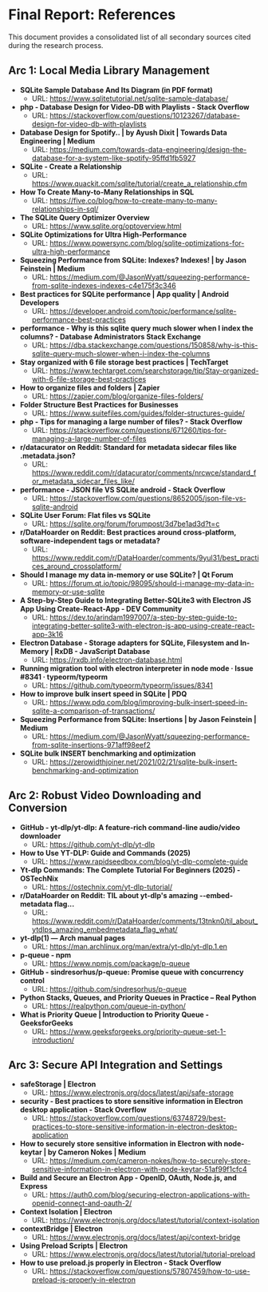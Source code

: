 # Final Report: References

This document provides a consolidated list of all secondary sources cited during the research process.

## Arc 1: Local Media Library Management

*   **SQLite Sample Database And Its Diagram (in PDF format)**
    *   URL: https://www.sqlitetutorial.net/sqlite-sample-database/
*   **php - Database Design for Video-DB with Playlists - Stack Overflow**
    *   URL: https://stackoverflow.com/questions/10123267/database-design-for-video-db-with-playlists
*   **Database Design for Spotify.. | by Ayush Dixit | Towards Data Engineering | Medium**
    *   URL: https://medium.com/towards-data-engineering/design-the-database-for-a-system-like-spotify-95ffd1fb5927
*   **SQLite - Create a Relationship**
    *   URL: https://www.quackit.com/sqlite/tutorial/create_a_relationship.cfm
*   **How To Create Many-to-Many Relationships in SQL**
    *   URL: https://five.co/blog/how-to-create-many-to-many-relationships-in-sql/
*   **The SQLite Query Optimizer Overview**
    *   URL: https://www.sqlite.org/optoverview.html
*   **SQLite Optimizations for Ultra High-Performance**
    *   URL: https://www.powersync.com/blog/sqlite-optimizations-for-ultra-high-performance
*   **Squeezing Performance from SQLite: Indexes? Indexes! | by Jason Feinstein | Medium**
    *   URL: https://medium.com/@JasonWyatt/squeezing-performance-from-sqlite-indexes-indexes-c4e175f3c346
*   **Best practices for SQLite performance | App quality | Android Developers**
    *   URL: https://developer.android.com/topic/performance/sqlite-performance-best-practices
*   **performance - Why is this sqlite query much slower when I index the columns? - Database Administrators Stack Exchange**
    *   URL: https://dba.stackexchange.com/questions/150858/why-is-this-sqlite-query-much-slower-when-i-index-the-columns
*   **Stay organized with 6 file storage best practices | TechTarget**
    *   URL: https://www.techtarget.com/searchstorage/tip/Stay-organized-with-6-file-storage-best-practices
*   **How to organize files and folders | Zapier**
    *   URL: https://zapier.com/blog/organize-files-folders/
*   **Folder Structure Best Practices for Businesses**
    *   URL: https://www.suitefiles.com/guides/folder-structures-guide/
*   **php - Tips for managing a large number of files? - Stack Overflow**
    *   URL: https://stackoverflow.com/questions/671260/tips-for-managing-a-large-number-of-files
*   **r/datacurator on Reddit: Standard for metadata sidecar files like .metadata.json?**
    *   URL: https://www.reddit.com/r/datacurator/comments/nrcwce/standard_for_metadata_sidecar_files_like/
*   **performance - JSON file VS SQLite android - Stack Overflow**
    *   URL: https://stackoverflow.com/questions/8652005/json-file-vs-sqlite-android
*   **SQLite User Forum: Flat files vs SQLite**
    *   URL: https://sqlite.org/forum/forumpost/3d7be1ad3d?t=c
*   **r/DataHoarder on Reddit: Best practices around cross-platform, software-independent tags or metadata?**
    *   URL: https://www.reddit.com/r/DataHoarder/comments/9yul31/best_practices_around_crossplatform/
*   **Should I manage my data in-memory or use SQLite? | Qt Forum**
    *   URL: https://forum.qt.io/topic/98095/should-i-manage-my-data-in-memory-or-use-sqlite
*   **A Step-by-Step Guide to Integrating Better-SQLite3 with Electron JS App Using Create-React-App - DEV Community**
    *   URL: https://dev.to/arindam1997007/a-step-by-step-guide-to-integrating-better-sqlite3-with-electron-js-app-using-create-react-app-3k16
*   **Electron Database - Storage adapters for SQLite, Filesystem and In-Memory | RxDB - JavaScript Database**
    *   URL: https://rxdb.info/electron-database.html
*   **Running migration tool with electron interpreter in node mode · Issue #8341 · typeorm/typeorm**
    *   URL: https://github.com/typeorm/typeorm/issues/8341
*   **How to improve bulk insert speed in SQLite | PDQ**
    *   URL: https://www.pdq.com/blog/improving-bulk-insert-speed-in-sqlite-a-comparison-of-transactions/
*   **Squeezing Performance from SQLite: Insertions | by Jason Feinstein | Medium**
    *   URL: https://medium.com/@JasonWyatt/squeezing-performance-from-sqlite-insertions-971aff98eef2
*   **SQLite bulk INSERT benchmarking and optimization**
    *   URL: https://zerowidthjoiner.net/2021/02/21/sqlite-bulk-insert-benchmarking-and-optimization

## Arc 2: Robust Video Downloading and Conversion

*   **GitHub - yt-dlp/yt-dlp: A feature-rich command-line audio/video downloader**
    *   URL: https://github.com/yt-dlp/yt-dlp
*   **How to Use YT-DLP: Guide and Commands (2025)**
    *   URL: https://www.rapidseedbox.com/blog/yt-dlp-complete-guide
*   **Yt-dlp Commands: The Complete Tutorial For Beginners (2025) - OSTechNix**
    *   URL: https://ostechnix.com/yt-dlp-tutorial/
*   **r/DataHoarder on Reddit: TIL about yt-dlp's amazing --embed-metadata flag...**
    *   URL: https://www.reddit.com/r/DataHoarder/comments/13tnkn0/til_about_ytdlps_amazing_embedmetadata_flag_what/
*   **yt-dlp(1) — Arch manual pages**
    *   URL: https://man.archlinux.org/man/extra/yt-dlp/yt-dlp.1.en
*   **p-queue - npm**
    *   URL: https://www.npmjs.com/package/p-queue
*   **GitHub - sindresorhus/p-queue: Promise queue with concurrency control**
    *   URL: https://github.com/sindresorhus/p-queue
*   **Python Stacks, Queues, and Priority Queues in Practice – Real Python**
    *   URL: https://realpython.com/queue-in-python/
*   **What is Priority Queue | Introduction to Priority Queue - GeeksforGeeks**
    *   URL: https://www.geeksforgeeks.org/priority-queue-set-1-introduction/

## Arc 3: Secure API Integration and Settings

*   **safeStorage | Electron**
    *   URL: https://www.electronjs.org/docs/latest/api/safe-storage
*   **security - Best practices to store sensitive information in Electron desktop application - Stack Overflow**
    *   URL: https://stackoverflow.com/questions/63748729/best-practices-to-store-sensitive-information-in-electron-desktop-application
*   **How to securely store sensitive information in Electron with node-keytar | by Cameron Nokes | Medium**
    *   URL: https://medium.com/cameron-nokes/how-to-securely-store-sensitive-information-in-electron-with-node-keytar-51af99f1cfc4
*   **Build and Secure an Electron App - OpenID, OAuth, Node.js, and Express**
    *   URL: https://auth0.com/blog/securing-electron-applications-with-openid-connect-and-oauth-2/
*   **Context Isolation | Electron**
    *   URL: https://www.electronjs.org/docs/latest/tutorial/context-isolation
*   **contextBridge | Electron**
    *   URL: https://www.electronjs.org/docs/latest/api/context-bridge
*   **Using Preload Scripts | Electron**
    *   URL: https://www.electronjs.org/docs/latest/tutorial/tutorial-preload
*   **How to use preload.js properly in Electron - Stack Overflow**
    *   URL: https://stackoverflow.com/questions/57807459/how-to-use-preload-js-properly-in-electron